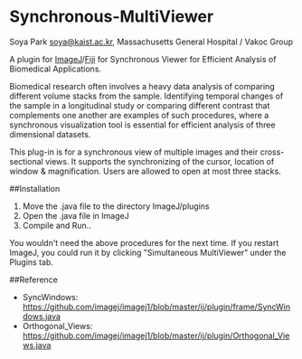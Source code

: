 # Synchronous-MultiViewer
Soya Park <soya@kaist.ac.kr>, Massachusetts General Hospital / Vakoc Group

A plugin for [ImageJ](http://imagej.nih.gov/ij/)/[Fiji](http://fiji.sc/) for Synchronous Viewer for Efficient Analysis of Biomedical Applications.

Biomedical research often involves a heavy data analysis of comparing different volume stacks from the sample. Identifying temporal changes of the sample in a longitudinal study or comparing different contrast that complements one another are examples of such procedures, where a synchronous visualization tool is essential for efficient analysis of three dimensional datasets.

This plug-in is for a synchronous view of multiple images and their cross-sectional views.
It supports the synchronizing of the cursor, location of window & magnification. 
Users are allowed to open at most three stacks. 

##Installation
1. Move the .java file to the directory ImageJ/plugins
2. Open the .java file in ImageJ
3. Compile and Run..

You wouldn't need the above procedures for the next time.
If you restart ImageJ, you could run it by clicking "Simultaneous MultiViewer" under the Plugins tab. 

##Reference
* SyncWindows: https://github.com/imagej/imagej1/blob/master/ij/plugin/frame/SyncWindows.java
* Orthogonal_Views: https://github.com/imagej/imagej1/blob/master/ij/plugin/Orthogonal_Views.java
